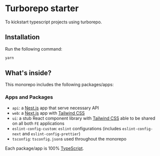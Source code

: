 # Turborepo starter

To kickstart typescript projects using turborepo.

## Installation

Run the following command:

```sh
yarn
```

## What's inside?

This monorepo includes the following packages/apps:

### Apps and Packages

- `api`: a [Nest.js](https://nestjs.com/) app that serve necessary API
- `web`: a [Next.js](https://nextjs.org/) app with [Tailwind CSS](https://tailwindcss.com/)
- `ui`: a stub React component library with [Tailwind CSS](https://tailwindcss.com/) able to be shared on all both `FE` applications
- `eslint-config-custom`: `eslint` configurations (includes `eslint-config-next` and `eslint-config-prettier`)
- `tsconfig`: `tsconfig.json`s used throughout the monorepo

Each package/app is 100% [TypeScript](https://www.typescriptlang.org/).
